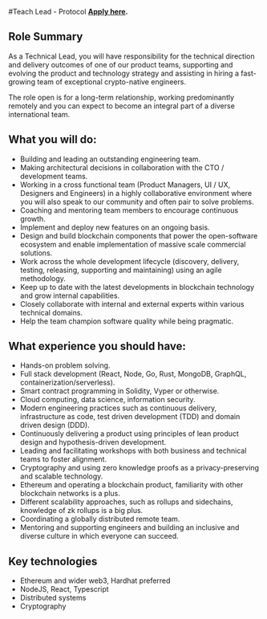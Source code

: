 #Teach Lead - Protocol
**[Apply here](https://boards.greenhouse.io/bosonprotocol/jobs/4509933003).**

## Role Summary

As a Technical Lead, you will have responsibility for the technical direction and delivery outcomes of one of our product teams, supporting and evolving the product and technology strategy and assisting in hiring a fast-growing team of exceptional crypto-native engineers.

The role open is for a long-term relationship, working predominantly remotely and you can expect to become an integral part of a diverse international team.

 

## What you will do:

* Building and leading an outstanding engineering team.
* Making architectural decisions in collaboration with the CTO / development teams.
* Working in a cross functional team (Product Managers, UI / UX, Designers and Engineers) in a highly collaborative environment where you will also speak to our community and often pair to solve problems.
* Coaching and mentoring team members to encourage continuous growth.
* Implement and deploy new features on an ongoing basis.
* Design and build blockchain components that power the open-software ecosystem and enable implementation of massive scale commercial solutions.
* Work across the whole development lifecycle (discovery, delivery, testing, releasing, supporting and maintaining) using an agile methodology.
* Keep up to date with the latest developments in blockchain technology and grow internal capabilities.
* Closely collaborate with internal and external experts within various technical domains.
* Help the team champion software quality while being pragmatic.
 

## What experience you should have:

* Hands-on problem solving.
* Full stack development (React, Node, Go, Rust, MongoDB, GraphQL, containerization/serverless).
* Smart contract programming in Solidity, Vyper or otherwise.
* Cloud computing, data science, information security.
* Modern engineering practices such as continuous delivery, infrastructure as code, test driven development (TDD) and domain driven design (DDD).
* Continuously delivering a product using principles of lean product design and hypothesis-driven development.
* Leading and facilitating workshops with both business and technical teams to foster alignment.
* Cryptography and using zero knowledge proofs as a privacy-preserving and scalable technology.
* Ethereum and operating a blockchain product, familiarity with other blockchain networks is a plus.
* Different scalability approaches, such as rollups and sidechains, knowledge of zk rollups is a big plus.
* Coordinating a globally distributed remote team.
* Mentoring and supporting engineers and building an inclusive and diverse culture in which everyone can succeed.
 

## Key technologies 

* Ethereum and wider web3, Hardhat preferred
* NodeJS, React, Typescript
* Distributed systems
* Cryptography
